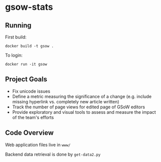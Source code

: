 # gsow-stats

## Running

First build:

`docker build -t gsow .`

To login:

`docker run -it gsow`

## Project Goals

* Fix unicode issues
* Define a metric measuring the significance of a change (e.g. include missing hyperlink vs. completely new article written)
* Track the number of page views for edited page of GSoW editors
* Provide exploratory and visual tools to assess and measure the impact of the team's efforts

## Code Overview

Web application files live in `www/`

Backend data retrieval is done by `get-data2.py`
